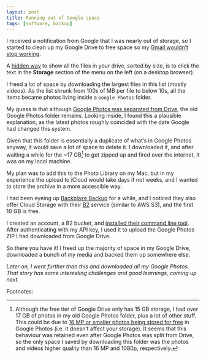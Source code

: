 ```yaml
---
layout: post
title: Running out of Google space
tags: [software, backup]
---
```

I received a notification from Google that I was nearly out of storage, so I started to clean up my Google Drive to free space so my [Gmail wouldn’t stop working](https://support.google.com/mail/answer/6374270?hl=en).

A [hidden way](https://www.labnol.org/internet/google-drive-sort-files-by-size/28745/) to show all the files in your drive, sorted by size, is to click the text in the **Storage** section of the menu on the left (on a desktop browser).

I freed a lot of space by downloading the largest files in this list (mostly videos). As the list shrunk from 100s of MB per file to below 10s, all the items became photos living inside a `Google Photos` folder.

My guess is that although [Google Photos was separated from Drive](https://support.google.com/photos/answer/9316089), the old Google Photos folder remains. Looking inside, I found this a plausible explanation, as the latest photos roughly coincided with the date Google had changed this system.

Given that this folder is essentially a duplicate of what’s in Google Photos anyway, it would save a lot of space to delete it. I downloaded it, and after waiting a while for the ~17 GB[^google-photos-space-oddity] to get zipped up and fired over the internet, it was on my local machine. 

My plan was to add this to the Photo Library on my Mac, but in my experience the upload to iCloud would take days if not weeks, and I wanted to store the archive in a more accessible way.

I had been eyeing up [Backblaze Backup](https://www.backblaze.com/cloud-backup/personal) for a while, and I noticed they also offer Cloud Storage with their [B2](https://www.backblaze.com/cloud-storage) service (similar to AWS S3), and the first 10 GB is free.

I created an account, a B2 bucket, and [installed their command line tool](https://www.backblaze.com/docs/cloud-storage-command-line-tools). After authenticating with my API key, I used it to upload the Google Photos ZIP I had downloaded from Google Drive.

So there you have it! I freed up the majority of space in my Google Drive, downloaded a bunch of my media and backed them up somewhere else.

*Later on, I went further than this and downloaded all my Google Photos. That story has some interesting challenges and good learnings, coming up next.*


Footnotes:


[^google-photos-space-oddity]: Although the free tier of Google Drive only has 15 GB storage, I had over 17 GB of photos in my old Google Photos folder, plus a lot of other stuff. This could be due to [16 MP or smaller photos being stored for free](https://support.google.com/photos/answer/6220791) in Google Photos (i.e. it doesn’t affect your storage). It seems that this behaviour was retained even after Google Photos was split from Drive, so the only space I saved by downloading this folder was the photos and videos higher quality than 16 MP and 1080p, respectively.


